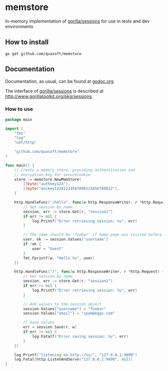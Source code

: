 # memstore

In-memory implementation of [gorilla/sessions](https://github.com/gorilla/sessions) for use in tests and dev environments

## How to install

    go get github.com/quasoft/memstore

## Documentation

Documentation, as usual, can be found at [godoc.org](http://www.godoc.org/github.com/quasoft/memstore).

The interface of [gorilla/sessions](https://github.com/gorilla/sessions) is described at http://www.gorillatoolkit.org/pkg/sessions.

### How to use
``` go
package main

import (
	"fmt"
	"log"
	"net/http"

	"github.com/quasoft/memstore"
)

func main() {
	// Create a memory store, providing authentication and
	// encryption key for securecookie
	store := memstore.NewMemStore(
		[]byte("authkey123"),
		[]byte("enckey12341234567890123456789012"),
	)

	http.HandleFunc("/hello", func(w http.ResponseWriter, r *http.Request) {
		// Get session by name.
		session, err := store.Get(r, "session1")
		if err != nil {
			log.Printf("Error retrieving session: %v", err)
		}

		// The name should be 'foobar' if home page was visited before that and 'Guest' otherwise.
		user, ok := session.Values["username"]
		if !ok {
			user = "Guest"
		}
		fmt.Fprintf(w, "Hello %s", user)
	})

	http.HandleFunc("/", func(w http.ResponseWriter, r *http.Request) {
		// Get session by name.
		session, err := store.Get(r, "session1")
		if err != nil {
			log.Printf("Error retrieving session: %v", err)
		}

		// Add values to the session object
		session.Values["username"] = "foobar"
		session.Values["email"] = "spam@eggs.com"

		// Save values
		err = session.Save(r, w)
		if err != nil {
			log.Fatalf("Error saving session: %v", err)
		}
	})

	log.Printf("listening on http://%s/", "127.0.0.1:9090")
	log.Fatal(http.ListenAndServe("127.0.0.1:9090", nil))
}

```
